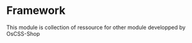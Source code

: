 
Framework
=========

This module is collection of ressource for other module developped by OsCSS-Shop
